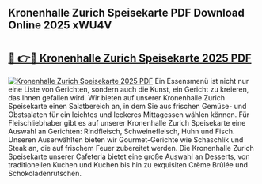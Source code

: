 ## Kronenhalle Zurich Speisekarte PDF Download Online 2025 xWU4V

# <h2><a href="http://gc7icg.nevu.top/?p=Kronenhalle+Zurich+Speisekarte">🔗 👉🔴 Kronenhalle Zurich Speisekarte 2025 PDF</a></h2>

[![Kronenhalle Zurich Speisekarte 2025 PDF](https://i.imgur.com/dBaPXMq.png)](http://gc7icg.nevu.top/?p=Kronenhalle+Zurich+Speisekarte)
Ein Essensmenü ist nicht nur eine Liste von Gerichten, sondern auch die Kunst, ein Gericht zu kreieren, das Ihnen gefallen wird. Wir bieten auf unserer Kronenhalle Zurich Speisekarte einen Salatbereich an, in dem Sie aus frischen Gemüse- und Obstsalaten für ein leichtes und leckeres Mittagessen wählen können. Für Fleischliebhaber gibt es auf unserer Kronenhalle Zurich Speisekarte eine Auswahl an Gerichten: Rindfleisch, Schweinefleisch, Huhn und Fisch. Unseren Auserwählten bieten wir Gourmet-Gerichte wie Schaschlik und Steak an, die auf frischem Feuer zubereitet werden. Die Kronenhalle Zurich Speisekarte unserer Cafeteria bietet eine große Auswahl an Desserts, von traditionellen Kuchen und Kuchen bis hin zu exquisiten Crème Brûlée und Schokoladenrutschen.
